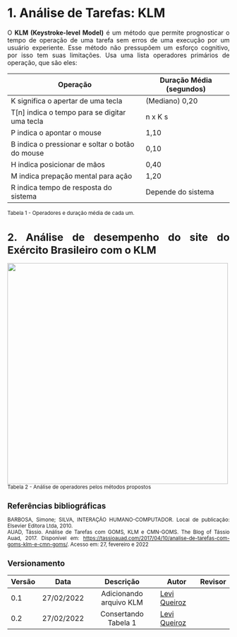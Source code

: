 <style>body {text-align: justify}</style>

# 1. Análise de Tarefas: KLM
O **KLM (Keystroke-level Model)** é um método que permite prognosticar o tempo de operação de uma tarefa sem erros de uma execução por um usuário experiente. Esse método não pressupõem um esforço cognitivo, por isso tem suas limitações. Usa uma lista operadores primários de operação, que são eles:

| **Operação** | **Duração Média (segundos)** |
|--|--|
| K significa o apertar de uma tecla | (Mediano) 0,20 |
| T[n] indica o tempo para se digitar uma tecla | n x K s |
| P indica o apontar o mouse | 1,10 |
| B indica o pressionar e soltar o botão do mouse | 0,10 |
| H indica posicionar de mãos | 0,40 |
| M indica prepação mental para ação | 1,20 |
| R indica tempo de resposta do sistema | Depende do sistema |

<small>Tabela 1 - Operadores e duração média de cada um.

# 2. Análise de desempenho do site do Exército Brasileiro com o KLM
<img src="../img_klm/Tabela2KLM.png" width="500px"><br>Tabela 2 - Análise de operadores pelos métodos propostos

## Referências bibliográficas
BARBOSA, Simone; SILVA, INTERAÇÃO HUMANO-COMPUTADOR. Local de publicação: Elsevier Editora Ltda, 2010.<br>
AUAD, Tássio. Análise de Tarefas com GOMS, KLM e CMN-GOMS. The Blog of Tássio Auad, 2017. Disponível em: https://tassioauad.com/2017/04/10/analise-de-tarefas-com-goms-klm-e-cmn-goms/. Acesso em: 27, fevereiro e 2022

## Versionamento

|Versão|Data|Descrição|Autor|Revisor|
|------|----|:---------:|-----|-----|
|0.1|27/02/2022|Adicionando arquivo KLM|[Levi Queiroz](github.com/leviQ27)||
|0.2|27/02/2022|Consertando Tabela 1|[Levi Queiroz](github.com/leviQ27)||

